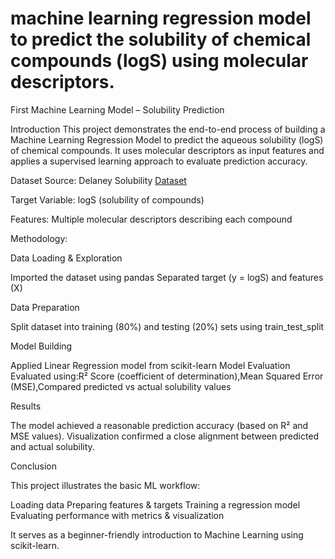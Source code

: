 # machine learning regression model to predict the solubility of chemical compounds (logS) using molecular descriptors.
First Machine Learning Model – Solubility Prediction

 Introduction
This project demonstrates the end-to-end process of building a Machine Learning Regression Model to predict the aqueous solubility (logS) of chemical compounds. It uses molecular descriptors as input features and applies a supervised learning approach to evaluate prediction accuracy.

 Dataset
Source: Delaney Solubility [Dataset](https://github.com/dataprofessor/data/blob/master/delaney_solubility_with_descriptors.csv) 

Target Variable: logS (solubility of compounds)

Features: Multiple molecular descriptors describing each compound

 Methodology:

Data Loading & Exploration

Imported the dataset using pandas
Separated target (y = logS) and features (X)

Data Preparation

Split dataset into training (80%) and testing (20%) sets using train_test_split

Model Building

Applied Linear Regression model from scikit-learn
Model Evaluation
Evaluated using:R² Score (coefficient of determination),Mean Squared Error (MSE),Compared predicted vs actual solubility values

 Results

The model achieved a reasonable prediction accuracy (based on R² and MSE values).
Visualization confirmed a close alignment between predicted and actual solubility.

 Conclusion

This project illustrates the basic ML workflow:

Loading data
Preparing features & targets
Training a regression model
Evaluating performance with metrics & visualization

It serves as a beginner-friendly introduction to Machine Learning using scikit-learn.
